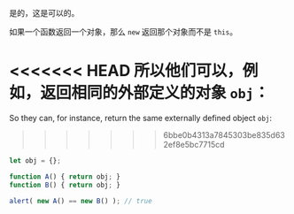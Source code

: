 是的，这是可以的。

如果一个函数返回一个对象，那么 `new` 返回那个对象而不是 `this`。

<<<<<<< HEAD
所以他们可以，例如，返回相同的外部定义的对象 `obj`：
=======
So they can, for instance, return the same externally defined object `obj`:
>>>>>>> 6bbe0b4313a7845303be835d632ef8e5bc7715cd

```js run no-beautify
let obj = {};

function A() { return obj; }
function B() { return obj; }

alert( new A() == new B() ); // true
```
